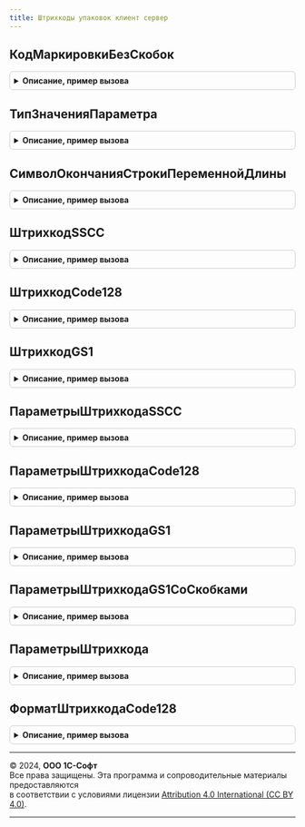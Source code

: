 ```yaml
---
title: Штрихкоды упаковок клиент сервер
---
```



## КодМаркировкиБезСкобок
<details style="margin: 1em 0; padding: 0.5em; border: 1px solid #ccc; border-radius: 6px;">

<summary style="font-weight: bold; cursor: pointer;">Описание, пример вызова</summary>

```bsl

// Убирает разделители идентификаторов "(", ")" из кода маркировки.
//
// Параметры:
//  КодМаркировки - Строка - Код маркировки.
//  УстанавливатьИдентификаторПримененияSSCC - Булево -
// Возвращаемое значение:
//  Строка - Код маркировки без разделителей.
Функция КодМаркировкиБезСкобок(КодМаркировки, УстанавливатьИдентификаторПримененияSSCC = Истина) Экспорт
```

Пример вызова
```bsl
Результат = ШтрихкодыУпаковокКлиентСервер.КодМаркировкиБезСкобок(КодМаркировки, УстанавливатьИдентификаторПримененияSSCC);
```
</details>

## ТипЗначенияПараметра
<details style="margin: 1em 0; padding: 0.5em; border: 1px solid #ccc; border-radius: 6px;">

<summary style="font-weight: bold; cursor: pointer;">Описание, пример вызова</summary>

```bsl

// Возвращает уточненное описание типов значения идентификатора применения по базовому типу
// и значению дополнительного параметра.
//
// Параметры:
// 	КлючИдентификатора - Строка - Код (ключ) идентификатора применения
// 	ДополнительныйПараметрЗначение - Число - Значение дополнительного параметра
//
// Возвращаемое значение:
// 	ОписаниеТипов - уточненное описание типов для значения идентификатора применения
//
Функция ТипЗначенияПараметра(КлючИдентификатора, ДополнительныйПараметрЗначение = 0) Экспорт
```

Пример вызова
```bsl
Результат = ШтрихкодыУпаковокКлиентСервер.ТипЗначенияПараметра(КлючИдентификатора, ДополнительныйПараметрЗначение);
```
</details>

## СимволОкончанияСтрокиПеременнойДлины
<details style="margin: 1em 0; padding: 0.5em; border: 1px solid #ccc; border-radius: 6px;">

<summary style="font-weight: bold; cursor: pointer;">Описание, пример вызова</summary>

```bsl

// Возвращает значение спецсимвола окончания параметра переменной длины.
// Например, идентификатор СерийныйНомер может иметь переменную длину до 20 символов в штрихкоде.
// Если ключи идентификаторов не ограничиваются скобками, тогда в конце полей
// переменной длины должен стоять спецсимвол. Не сериализуется.
//
// Возвращаемое значение:
// 	Строка - значение не сериализуемого спецсимвола
//
Функция СимволОкончанияСтрокиПеременнойДлины() Экспорт
```

Пример вызова
```bsl
Результат = ШтрихкодыУпаковокКлиентСервер.СимволОкончанияСтрокиПеременнойДлины() 
```
</details>

## ШтрихкодSSCC
<details style="margin: 1em 0; padding: 0.5em; border: 1px solid #ccc; border-radius: 6px;">

<summary style="font-weight: bold; cursor: pointer;">Описание, пример вызова</summary>

```bsl

// Возвращает сгенерированный штрихкод SSCC по переданным параметрам.
//
// Параметры:
//  ПараметрыШтрихкода  - Структура - Структура входящих параметров штрихкода.
// 	 * ЦифраРасширения    - Число - Цифра расширения SSCC.
// 	 * ПрефиксКомпанииGS1 - Число - префикс компании GS1.
// 	 * СерийныйНомерSSCC  - Число - серийный номер SSCC.
// 	УстанавливатьСкобки                  - Булево - Если истина, то идентификатор SSCC 00 будет помещен в скобки.
// 	УстанавливатьИдентификаторПрименения - Булево - Если истина, то будет установлен индентификатор применения.
//
// Возвращаемое значение:
// 	Строка - Сгенерированный штрихкод.
//
Функция ШтрихкодSSCC(ПараметрыШтрихкода, УстанавливатьСкобки = Истина, УстанавливатьИдентификаторПрименения = Истина) Экспорт
```

Пример вызова
```bsl
Результат = ШтрихкодыУпаковокКлиентСервер.ШтрихкодSSCC(ПараметрыШтрихкода, УстанавливатьСкобки, УстанавливатьИдентификаторПрименения);
```
</details>

## ШтрихкодCode128
<details style="margin: 1em 0; padding: 0.5em; border: 1px solid #ccc; border-radius: 6px;">

<summary style="font-weight: bold; cursor: pointer;">Описание, пример вызова</summary>

```bsl

// Возвращает сгенерированный штрихкод Code128 по переданным параметрам
//
// Параметры:
// 	ПараметрыШтрихкода  - Структура - Структура входящих параметров штрихкода
// 	 * НомерФорматаCode128 - Число - Не 0, номер формата Code-128. (Подробнее см. метод ФорматШтрихкодаCode128)
// 	 * Список остальных параметров различен для каждого формата (см. в описании методов:
// 	                    ШтрихкодCode128Формат1, ШтрихкодCode128Формат2, ШтрихкодCode128Формат3)
//
// Возвращаемое значение:
// 	Строка - Сгенерированный штрихкод
//
Функция ШтрихкодCode128(ПараметрыШтрихкода) Экспорт
```

Пример вызова
```bsl
Результат = ШтрихкодыУпаковокКлиентСервер.ШтрихкодCode128(ПараметрыШтрихкода) 
```
</details>

## ШтрихкодGS1
<details style="margin: 1em 0; padding: 0.5em; border: 1px solid #ccc; border-radius: 6px;">

<summary style="font-weight: bold; cursor: pointer;">Описание, пример вызова</summary>

```bsl

// Возвращает сгенерированный штрихкод в формате GS1
//
// Параметры:
// 	ИспользуемыеИдентификаторы - Массив структур используемых идентификаторов применения GS1. Свойства структур:
// 	   *ИмяИдентификатора          - Строка, имя идентификатора в верхнем регистре, например, "МАССАНЕТТОВКГ"
// 	   *КлючИдентификатора         - Строка, ключ идентификатора без значения дополнительного параметра.
// 	                                  Например, для МассаНеттоВКг указывается 310 вместо 3102.
// 	   *Значение                   - Значение идентификатора. Строка, дата, число.
// 	   *ДополнительныйПараметр     - Число. Например, для МассаНеттоВКг последняя цифра 2 в идентификаторе (3102) - количество
// 	                                      знаков после запятой.
// 	УстанавливатьСкобки - Булево    - Если истина, то коды идентификаторов (вместе с дополнительными параметрами идентификаторов,
// 	                                  при их наличии) будут помещены внутрь скобок ().
// 	СимволFNC1          - Строка    - Символ завершения параметра переменной длины.
// 	                                  Может принимать значения: "", Символ(29), [NFC1].
// 	                                  Штрихкод с символом Символ(29) не может передаваться с клиента на сервер.
//
// Возвращаемое значение:
// 	Строка - сгенерированный штрихкод. При не заполненных параметрах штрихкод сгенерирован не будет.
//
Функция ШтрихкодGS1(ИспользуемыеИдентификаторы, УстанавливатьСкобки = Истина, СимволFNC1 = "") Экспорт
```

Пример вызова
```bsl
Результат = ШтрихкодыУпаковокКлиентСервер.ШтрихкодGS1(ИспользуемыеИдентификаторы, УстанавливатьСкобки, СимволFNC1);
```
</details>

## ПараметрыШтрихкодаSSCC
<details style="margin: 1em 0; padding: 0.5em; border: 1px solid #ccc; border-radius: 6px;">

<summary style="font-weight: bold; cursor: pointer;">Описание, пример вызова</summary>

```bsl

// Читает штрихкод формата SSCC и возвращает параметры штрихкода
//
// Параметры:
// 	Штрихкод - Строка - Штрихкод в формате SSCC
//
// Возвращаемое значение:
// 	Структура - структура параметров:
// 	 * Результат - Неопределено - Чтение штрихкода завершилось неудачей
// 	             - Структура - Параметры штрихкода, если штрихкод прочитан успешно:
// 	                ** ЦифраРасширения - Число - цифра расширения SSCC
// 	                ** ПрефиксКомпанииGS1 - Число - префикс компании GS1
// 	                ** СерийныйНомерSSCC  - Число - серийный номер SSCC
// 	                ** КонтрольноеЧисло   - Число - контрольная цифра штрихкода
// 	 * ТекстОшибки - Строка - Текст ошибки при чтении, если ошибки не было - то пустая строка.
//
Функция ПараметрыШтрихкодаSSCC(Знач Штрихкод) Экспорт
```

Пример вызова
```bsl
Результат = ШтрихкодыУпаковокКлиентСервер.ПараметрыШтрихкодаSSCC(Штрихкод) 
```
</details>

## ПараметрыШтрихкодаCode128
<details style="margin: 1em 0; padding: 0.5em; border: 1px solid #ccc; border-radius: 6px;">

<summary style="font-weight: bold; cursor: pointer;">Описание, пример вызова</summary>

```bsl

// Читает штрихкод формата Code128 и возвращает параметры штрихкода
//
// Параметры:
// 	Штрихкод - Строка - Штрихкод в формате 1 типа Code128 (устаревший формат)
//
// Возвращаемое значение:
// 	Структура из КлючИЗначение - структура параметров:
// 	 * Результат - Неопределено - Чтение штрихкода завершилось неудачей
// 	             - Структура - Параметры штрихкода, если штрихкод прочитан успешно:
// 	                ** НомерФорматаCode128 - Число - Не 0, номер формата Code-128 (подробнее см. метод ФорматШтрихкодаCode128)
// 	                ** Список прочих параметров определяется номером формата и подробнее описан в методах:
// 	                     ПараметрыШтрихкодаCode128Формат1, ПараметрыШтрихкодаCode128Формат2, ПараметрыШтрихкодаCode128Формат3
// 	 * ТекстОшибки - Строка - Текст ошибки при чтении, если ошибки не было - то пустая строка.
//
Функция ПараметрыШтрихкодаCode128(Знач Штрихкод) Экспорт
```

Пример вызова
```bsl
Результат = ШтрихкодыУпаковокКлиентСервер.ПараметрыШтрихкодаCode128(Штрихкод) 
```
</details>

## ПараметрыШтрихкодаGS1
<details style="margin: 1em 0; padding: 0.5em; border: 1px solid #ccc; border-radius: 6px;">

<summary style="font-weight: bold; cursor: pointer;">Описание, пример вызова</summary>

```bsl

// Читает штрихкод и возвращает параметры. Ключи идентификаторов применения не заключены в скобки,
// но после параметров переменной длины следует символ окончания параметра переменной длины.
//
// Параметры:
// 	Штрихкод     - Строка - Штрихкод, считанный со сканера.
// 	ПараметрыШтрихкода - Неопределено
// 	                   - Структура    - накопленные считанные параметры штрихкода.
//
// Возвращаемое значение:
// 	Структура из КлючИЗначение:
// 	 * Результат - Неопределено - Если в процессе чтения возникла ошибка.
// 	             - Массив из см. ПараметрЗначенияИдентификатораПрименения
// 	 * ТекстОшибки - Строка     - Содержит текст ошибки считывания, при ее наличии.
//
Функция ПараметрыШтрихкодаGS1(Знач Штрихкод, ПараметрыШтрихкода = Неопределено) Экспорт
```

Пример вызова
```bsl
Результат = ШтрихкодыУпаковокКлиентСервер.ПараметрыШтрихкодаGS1(Штрихкод, ПараметрыШтрихкода);
```
</details>

## ПараметрыШтрихкодаGS1СоСкобками
<details style="margin: 1em 0; padding: 0.5em; border: 1px solid #ccc; border-radius: 6px;">

<summary style="font-weight: bold; cursor: pointer;">Описание, пример вызова</summary>

```bsl

// Читает штрихкод и возвращает параметры. Ключи идентификаторов применения заключены в скобки,
// но после параметров переменной длины1 не следует символ окончания параметра переменной длины.
// В данном формате штрихкод храниться в поле ИБ.
// См. описание функции ПараметрыШтрихкодаGS1.
//
// Параметры:
//  Штрихкод - Строка - Штрихкод
//  ПараметрыШтрихкода - Неопределено
//  ПараметрыШтрихкода - см. ПараметрыШтрихкодаCode128 -
//
// Возвращаемое значение:
// - Неопределено
// - см. ПараметрыШтрихкодаGS1
Функция ПараметрыШтрихкодаGS1СоСкобками(Знач Штрихкод, ПараметрыШтрихкода = Неопределено) Экспорт
```

Пример вызова
```bsl
Результат = ШтрихкодыУпаковокКлиентСервер.ПараметрыШтрихкодаGS1СоСкобками(Штрихкод, ПараметрыШтрихкода);
```
</details>

## ПараметрыШтрихкода
<details style="margin: 1em 0; padding: 0.5em; border: 1px solid #ccc; border-radius: 6px;">

<summary style="font-weight: bold; cursor: pointer;">Описание, пример вызова</summary>

```bsl

// Читает штрихкод неизвестного типа штрихкода и возвращает параметры.
// Для каждого типа штрихкода возвращаются соответствующие параметры.
//
// Параметры:
//  Штрихкод - Строка - Штрихкод
//
// Возвращаемое значение:
// - Неопределено
// - см. ПараметрыШтрихкодаSSCC
// - см. ПараметрыШтрихкодаCode128
// - см. ПараметрыШтрихкодаGS1
//
Функция ПараметрыШтрихкода(Знач Штрихкод) Экспорт
```

Пример вызова
```bsl
Результат = ШтрихкодыУпаковокКлиентСервер.ПараметрыШтрихкода(Штрихкод) 
```
</details>

## ФорматШтрихкодаCode128
<details style="margin: 1em 0; padding: 0.5em; border: 1px solid #ccc; border-radius: 6px;">

<summary style="font-weight: bold; cursor: pointer;">Описание, пример вызова</summary>

```bsl

// Возвращает номер формата Code-128 по переданному штрихкоду.
//
// Параметры:
// 	Штрихкод - Строка - Штрихкод товара.
//
// Возвращаемое значение:
// 	Число - Номер формата Code-128. Если значение 0, то формат не определен.
//
Функция ФорматШтрихкодаCode128(Штрихкод) Экспорт
```

Пример вызова
```bsl
Результат = ШтрихкодыУпаковокКлиентСервер.ФорматШтрихкодаCode128(Штрихкод) 
```
</details>

---

© 2024, **ООО 1С-Софт**  
Все права защищены. Эта программа и сопроводительные материалы предоставляются  
в соответствии с условиями лицензии [Attribution 4.0 International (CC BY 4.0)](https://creativecommons.org/licenses/by/4.0/legalcode).

---
